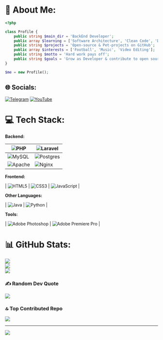 # 💫 About Me:
```php
<?php

class Profile {
    public string $main_dir = 'BackEnd Developer';
    public array $learning = ['Software Architecture', 'Clean Code', 'Databases'];
    public string $projects = 'Open-source & Pet-projects on GitHub';
    public array $interests = ['Football', 'Music', 'Video Editing'];
    public string $motto = 'Hard work pays off';
    public string $goals = 'Grow as Developer & contribute to open source';
}

$me = new Profile();
```

## 🌐 Socials:
[![Telegram](https://img.shields.io/badge/Telegram-2CA5E0?logo=telegram&logoColor=white)](https://t.me/glzgng)
[![YouTube](https://img.shields.io/badge/YouTube-%23FF0000.svg?logo=YouTube&logoColor=white)](https://www.youtube.com/@tsunamicross1061)

# 💻 Tech Stack:

**Backend:**  

| ![PHP](https://img.shields.io/badge/php-%23777BB4.svg?style=plastic&logo=php&logoColor=white) | ![Laravel](https://img.shields.io/badge/laravel-%23FF2D20.svg?style=plastic&logo=laravel&logoColor=white) |
|---|---|
| ![MySQL](https://img.shields.io/badge/mysql-4479A1.svg?style=plastic&logo=mysql&logoColor=white) | ![Postgres](https://img.shields.io/badge/postgres-%23316192.svg?style=plastic&logo=postgresql&logoColor=white) |
| ![Apache](https://img.shields.io/badge/apache-%23D42029.svg?style=plastic&logo=apache&logoColor=white) | ![Nginx](https://img.shields.io/badge/nginx-%23009639.svg?style=plastic&logo=nginx&logoColor=white) |

**Frontend:**  

| ![HTML5](https://img.shields.io/badge/html5-%23E34F26.svg?style=plastic&logo=html5&logoColor=white) | ![CSS3](https://img.shields.io/badge/css3-%231572B6.svg?style=plastic&logo=css3&logoColor=white) | ![JavaScript](https://img.shields.io/badge/javascript-%23323330.svg?style=plastic&logo=javascript&logoColor=%23F7DF1E) |

**Other Languages:**  

| ![Java](https://img.shields.io/badge/java-%23ED8B00.svg?style=plastic&logo=openjdk&logoColor=white) | ![Python](https://img.shields.io/badge/python-3670A0?style=plastic&logo=python&logoColor=ffdd54) |

**Tools:**  

| ![Adobe Photoshop](https://img.shields.io/badge/adobe%20photoshop-%2331A8FF.svg?style=plastic&logo=adobe%20photoshop&logoColor=white) | ![Adobe Premiere Pro](https://img.shields.io/badge/Adobe%20Premiere%20Pro-9999FF.svg?style=plastic&logo=Adobe%20Premiere%20Pro&logoColor=white) |

# 📊 GitHub Stats:
![](https://github-readme-stats.vercel.app/api?username=screwthecap1&theme=dark&hide_border=true&include_all_commits=false&count_private=false)  
![](https://nirzak-streak-stats.vercel.app/?user=screwthecap1&theme=dark&hide_border=true)  
![](https://github-readme-stats.vercel.app/api/top-langs/?username=screwthecap1&theme=dark&hide_border=true&include_all_commits=false&count_private=false&layout=compact)

### ✍️ Random Dev Quote
![](https://quotes-github-readme.vercel.app/api?type=horizontal&theme=dark)

### 🔝 Top Contributed Repo
![](https://github-contributor-stats.vercel.app/api?username=screwthecap1&limit=5&theme=dark&combine_all_yearly_contributions=true)

---
[![](https://visitcount.itsvg.in/api?id=screwthecap1&icon=2&color=9)](https://visitcount.itsvg.in)

<!-- Proudly created with GPRM ( https://gprm.itsvg.in ) -->
